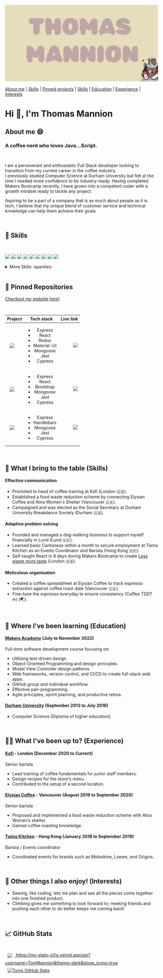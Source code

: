 [![Toms GitHub Banner](./catbanner.png)](https://github.com/TomMannion)

<div align="left">

[About me](#about_me) | [Skills](#skills) | [Pinned projects](#pinned) | [Skills](#skills) | [Education](#education) | [Experience](#experience) | [Interests](#interests)

<h1>Hi 👋, I'm Thomas Mannion</h1>
</div>

## <a name="about_me">About me 😄</a>

<h3>A coffee nerd who loves Java...Script.</h3>

<br>

I am a perseverant and enthusiastic Full Stack developer looking to transition from my current career in the coffee industry.
<br>
I previously studied Computer Science at Durham University but felt at the time I needed more confidence to be industry-ready. Having completed Makers Bootcamp recently, I have grown into a competent coder with a growth mindset ready to tackle any project.
<br>

Aspiring to be a part of a company that is as much about people as it is tech, I believe that my unique blend of customer service and technical knowledge can help them achieve their goals.

<br>

## <a name="skills"> 💼 Skills</a>

<br>

![](https://img.shields.io/badge/Code-React-informational?style=flat&logo=react&logoColor=white&color=4AB197)
![](https://img.shields.io/badge/Code-Redux-informational?style=flat&logo=Redux&logoColor=white&color=4AB197)
![](https://img.shields.io/badge/Code-JavaScript-informational?style=flat&logo=JavaScript&logoColor=white&color=4AB197)
![](https://img.shields.io/badge/Code-TypeScript-informational?style=flat&logo=TypeScript&logoColor=white&color=4AB197)
![](https://img.shields.io/badge/Code-Node-informational?style=flat&logo=Node&logoColor=white&color=4AB197)
![](https://img.shields.io/badge/Code-Ruby-informational?style=flat&logo=Ruby&logoColor=white&color=4AB197)
![](https://img.shields.io/badge/Code-Java-informational?style=flat&logo=Java&logoColor=white&color=4AB197)
![](https://img.shields.io/badge/Code-MongoDB-informational?style=flat&logo=MongoDB&logoColor=white&color=4AB197)
![](https://img.shields.io/badge/Code-MySQL-informational?style=flat&logo=MySQL&logoColor=white&color=4AB197)

<details>
  <summary>More Skills :sparkles:</summary>
<br>

![](https://img.shields.io/badge/Style-CSS-informational?style=flat&logo=css3&logoColor=white&color=4AB197)
![](https://img.shields.io/badge/Style-Tailwind-informational?style=flat&logo=Tailwind-CSS&logoColor=white&color=4AB197)
![](https://img.shields.io/badge/Style-Bootstrap-informational?style=flat&logo=Bootstrap&logoColor=white&color=4AB197)

<br>

![](https://img.shields.io/badge/Test-Jasmine-informational?style=flat&logo=Jasmine&logoColor=white&color=4AB197)
![](https://img.shields.io/badge/Test-Jest-informational?style=flat&logo=jest&logoColor=white&color=4AB197)
![](https://img.shields.io/badge/Test-Cypress-informational?style=flat&logo=Cypress&logoColor=white&color=4AB197)
![](https://img.shields.io/badge/Test-Capybara-informational?style=flat&logo=Capybara&logoColor=white&color=4AB197)

<br>

![](https://img.shields.io/badge/Tools-Docker-informational?style=flat&logo=docker&logoColor=white&color=4AB197)
![](https://img.shields.io/badge/Tools-Actions-informational?style=flat&logo=github-actions&logoColor=white&color=4AB197)
![](https://img.shields.io/badge/Tools-NPM-informational?style=flat&logo=npm&logoColor=white&color=4AB197)
![](https://img.shields.io/badge/Tools-Postman-informational?style=flat&logo=Postman&logoColor=white&color=4AB197)
![](https://img.shields.io/badge/Tools-Photoshop-informational?style=flat&logo=Adobe-Photoshop&logoColor=white&color=4AB197)
![](https://img.shields.io/badge/Tools-GitHub-informational?style=flat&logo=GitHub&logoColor=white&color=4AB197)

</details>

<br>

## <a name="pinned"> 📌 Pinned Repositories</a>

[Checkout my website here!](https://tommannion.surge.sh/)

<br>

| Project                                                                                                                                                                                                                                                                                                 |                                                Tech stack                                                |                                                                                                                       Live link |
| ------------------------------------------------------------------------------------------------------------------------------------------------------------------------------------------------------------------------------------------------------------------------------------------------------- | :------------------------------------------------------------------------------------------------------: | ------------------------------------------------------------------------------------------------------------------------------: |
| <a href="https://github.com/TomMannion/Coffee_app"><img align="center" style="margin:0.5rem" src="https://my-stats-vl2g.vercel.app/api/pin/?username=TomMannion&repo=Coffee_app&title_color=ffffff&text_color=c9cacc&icon_color=4AB197&bg_color=1A2B34" /></a> | <ul><li>Express</li><li>React</li><li>Redux</li><li>Material-UI</li><li>Mongoose</li><li>Jest</li><li>Cypress </li></ul> | <a href=""><img src="https://www.vectorlogo.zone/logos/heroku/heroku-icon.svg"></a> |
| <a href="https://github.com/TomMannion/ingredient-based-recipe-app/"><img align="center" style="margin:0.5rem" src="https://my-stats-vl2g.vercel.app/api/pin/?username=TomMannion&repo=ingredient-based-recipe-app&title_color=ffffff&text_color=c9cacc&icon_color=4AB197&bg_color=1A2B34" /></a> | <ul><li>Express</li><li>React</li><li>Bootstrap</li><li>Mongoose</li><li>Jest</li><li>Cypress </li></ul> | <a href="https://less-waste-more-taste.herokuapp.com/"><img src="https://www.vectorlogo.zone/logos/heroku/heroku-icon.svg"></a> |
| <a href="https://github.com/TomMannion/acebook-monsters-inc"><img align="center" style="margin:0.5rem" src="https://my-stats-vl2g.vercel.app/api/pin/?username=TomMannion&repo=acebook-monsters-inc&title_color=ffffff&text_color=c9cacc&icon_color=4AB197&bg_color=1A2B34" /></a>        |        <ul><li>Express</li><li>Handlebars</li><li>Mongoose</li><li>Jest</li><li>Cypress</li></ul>        |  <a href="https://monsters-inc-acebook.herokuapp.com/"><img src="https://www.vectorlogo.zone/logos/heroku/heroku-icon.svg"></a> |

<br>

## <a name="skills">:brain: What I bring to the table (Skills)</a>

#### Effective communication

- Promoted to head of coffee training at Kafi (London :gb:).
- Established a food waste reduction scheme by connecting Elysian Coffee and Atira Women's Shelter (Vancouver :canada:).
- Campaigned and was elected as the Social Secretary at Durham University Breakdance Society (Durham :gb:).

#### Adaptive problem solving

- Founded and managed a dog-walking business to support myself financially in Lund (Lund :sweden:).
- Learned basic Cantonese within a month to secure employment at Twins Kitchen as an Events Coordinator and Barista (Hong Kong :hong_kong:).
- Self-taught React in 8 days during Makers Bootcamp to create [Less waste more taste](https://less-waste-more-taste.herokuapp.com/) (London :gb:).

#### Meticulous organisation

- Created a coffee spreadsheet at Elysian Coffee to track espresso extraction against coffee roast date (Vancouver :canada:).
- Fine-tune the espresso everyday to ensure consistency (Coffee TDD? :coffee:) (:earth_asia:).

<br>

## <a name="education">:open_book: Where I've been learning (Education)</a>

#### [Makers Academy](https://makers.tech/) (July to November 2022)

Full-time software development course focusing on:

- Utilising test-driven design.
- Object-Oriented Programming and design principles.
- Model View Controller design patterns.
- Web frameworks, version control, and CI/CD to create full-stack web apps.
- GitHub group and individual workflow.
- Effective pair-programming.
- Agile principles, sprint planning, and productive retros.

#### [Durham University](https://www.durham.ac.uk/homepage/) (September 2013 to July 2016)

- Computer Science (Diploma of higher education)

<br>

## <a name="experience">:technologist: What I've been up to? (Experience) </a>

#### [Kafi](https://www.kaficafe.com/) - London (December 2020 to Current)

Senior barista

- Lead training of coffee fundamentals for junior staff members.
- Design recipes for the store's menu.
- Contributed to the setup of a second location.

#### [Elysian Coffee](https://elysiancoffee.com/) - Vancouver (August 2019 to September 2020)

Senior barista

- Proposed and implemented a food waste reduction scheme with Atira Women’s shelter.
- Gained coffee roasting knowledge.

#### [Twins Kitchen](http://www.twins-kitchen.com/) - Hong Kong (January 2018 to September 2019)

Barista / Events coordinator

- Coordinated events for brands such as Moleskine, Loewe, and Origins.

<br>

## <a name="interests">:climbing: Other things I also enjoy! (Interests) </a>

- Sewing, like coding, lets me plan and see all the pieces come together into one finished product.
- Climbing gives me something to look forward to; meeting friends and pushing each other to do better keeps me coming back!

<br>

## &#x1f4c8; GitHub Stats

<br>

<a class="pinned" href="https://github.com/TomMannion">
  <img align="center" style="margin:0.5rem" src="https://my-stats-vl2g.vercel.app/api/top-langs/?username=TomMannion&title_color=ffffff&text_color=c9cacc&icon_color=4AB197&bg_color=1A2B34" />
</a>

<a class="pinned" href="https://github.com/TomMannion">
  https://my-stats-vl2g.vercel.app/api?username=TomMannion&theme=dark&show_icons=true
  <img align="center" style="margin:0.5rem" src="https://my-stats-vl2g.vercel.app/api?username=TomMannion&theme=dark&show_icons=true" alt="Toms GitHub Stats" />
</a>

<br>
